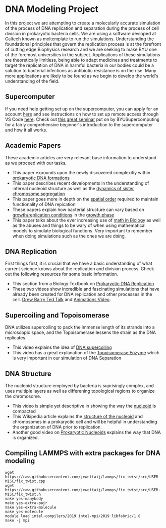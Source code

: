 
# DNA Modeling Project
In this project we are attempting to create a molecularly accurate simulation of the process of DNA replication and separation during the process of cell division in prokaryotic bacteria cells. We are using a software devloped at Caltech known as moltemplate to run the simulations. Understanding the foundational principles that govern the replication process is at the forefront of cutting edge Biophysics research and we are seeking to make BYU one of the foremost universities in the subject. Applications of these simulations are theoretically limitless, being able to adapt medicines and treatments to target the replication of DNA in harmful bacteria in our bodies could be a solution to bacterial infections as antibiotic resistance is on the rise. Many more applications are likely to be found as we begin to develop the world's understanding of the field.

## Supercomputer
If you need help getting set up on the supercomputer, you can apply for an account [here](https://rc.byu.edu) and see instructions on how to set up remote access through VS Code [here](/supercomputer/VScode_setup.md). Check out [this great seminar](https://www.youtube.com/watch?v=GlV9anm5OMg) put on by BYUSupercomputing for a fairly comprehensive beginner's introduction to the supercomputer and how it all works.  

## Academic Papers
These academic articles are very relevant base information to understand as we proceed with our tasks. 

* This paper expounds upon the newly discovered complexitiy within [prokaryotic DNA formations](https://onlinelibrary.wiley.com/doi/10.1002/jcb.20519)
* This paper describes recent developments in the understanding of internal nucleoid structure as well as the [dynamics of sister chromosome segregation](https://www.ncbi.nlm.nih.gov/pmc/articles/PMC4359759/)
* This paper goes more in depth on the [spatial order](https://www.ncbi.nlm.nih.gov/pmc/articles/PMC5870143/) required to maintain functionality of DNA repication
* These papers explain how bacterial structure can vary based on [growth/replication conditions](https://www.ncbi.nlm.nih.gov/pmc/articles/PMC3524407/) in the [growth phase](https://link.springer.com/article/10.1007/s11427-015-4898-0)
* This paper talks about the ever increasing use of [math in Biology](/resources/AbuseMathBiology.pdf) as well as the abuses and things to be wary of when using mathematical models to simulate biological functions. Very important to remember when doing simulations such as the ones we are doing. 

## DNA Replication
First things first, it is crucial that we have a basic understanding of what current science knows about the replication and division process. Check out the following resources for some basic information. 

* This section from a Biology Textbook on [Prokaryotic DNA Replication](https://openstax.org/books/biology/pages/14-4-dna-replication-in-prokaryotes)
* These two videos show incredible and fascinating simulations that have already been created for DNA replication and other processes in the cell. [Drew Barry Ted Talk](https://www.youtube.com/watch?v=WFCvkkDSfIU) and [Animations Video](https://www.youtube.com/watch?v=7Hk9jct2ozY).

## Supercoiling and Topoisomerase
DNA utilizes supercoiling to pack the immense length of its strands into a microscopic space, and the Topoisomerase lessens the strain as the DNA replicates.

* This video explains the idea of [DNA supercoiling](https://www.youtube.com/watch?v=5hwaDamU-jo)
* This video has a great explanation of the [Topoisomerase Enzyme](https://www.youtube.com/watch?v=k4fbPUGKurI) which is very important in our simulation of DNA Separation

## DNA Structure
The nucleoid structure employed by bacteria is suprisingly complex, and uses multiple layers as well as differening topological regions to organize the chromosome. 

* This video is simple yet descriptive in showing the way the [nucleoid](https://www.youtube.com/watch?v=30B0wGAID4o) is compacted
* This Wikipedia article explains the [structure of the nucleoid](https://en.wikipedia.org/wiki/Nucleoid) and chromosomes in a prokaryotic cell and will be helpful in understanding the organization of DNA prior to replication. 
* Another good video on [Prokaryotic Nucleoids](https://www.youtube.com/watch?v=0hlMHSoQQNA) explains the way that DNA is organized.


## Compiling LAMMPS with extra packages for DNA modeling
```shell
wget https://raw.githubusercontent.com/jewettaij/lammps/fix_twist/src/USER-MISC/fix_twist.cpp
wget https://raw.githubusercontent.com/jewettaij/lammps/fix_twist/src/USER-MISC/fix_twist.h
make yes-manybody
make yes-extra-pair
make yes-extra-molecule
make yes-molecule
module load intel-compilers/2019 intel-mpi/2019 libfabric/1.8
make -j mpi
```